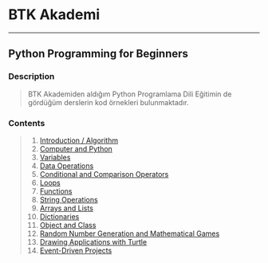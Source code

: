 # BTK Akademi
___

## Python Programming for Beginners

### Description
> BTK Akademiden aldığım Python Programlama Dili Eğitimin de
> gördüğüm derslerin kod örnekleri bulunmaktadır.

### Contents
> 01. [Introduction / Algorithm](https://github.com/kgokselkalyoncu/BTKAkademi/tree/main/Python_Programming_Language/Python_Programming_for_Beginners/Tutorial/01_Introduction_Algorithm)
> 02. [Computer and Python](https://github.com/kgokselkalyoncu/BTKAkademi/tree/main/Python_Programming_Language/Python_Programming_for_Beginners/Tutorial/01_Introduction_Algorithm)
> 03. [Variables](https://github.com/kgokselkalyoncu/BTKAkademi/tree/main/Python_Programming_Language/Python_Programming_for_Beginners/Tutorial/01_Introduction_Algorithm)
> 04. [Data Operations](https://github.com/kgokselkalyoncu/BTKAkademi/tree/main/Python_Programming_Language/Python_Programming_for_Beginners/Tutorial/01_Introduction_Algorithm)
> 05. [Conditional and Comparison Operators](https://github.com/kgokselkalyoncu/BTKAkademi/tree/main/Python_Programming_Language/Python_Programming_for_Beginners/Tutorial/01_Introduction_Algorithm)
> 06. [Loops](https://github.com/kgokselkalyoncu/BTKAkademi/tree/main/Python_Programming_Language/Python_Programming_for_Beginners/Tutorial/01_Introduction_Algorithm)
> 07. [Functions](https://github.com/kgokselkalyoncu/BTKAkademi/tree/main/Python_Programming_Language/Python_Programming_for_Beginners/Tutorial/01_Introduction_Algorithm)
> 08. [String Operations](https://github.com/kgokselkalyoncu/BTKAkademi/tree/main/Python_Programming_Language/Python_Programming_for_Beginners/Tutorial/01_Introduction_Algorithm)
> 09. [Arrays and Lists](https://github.com/kgokselkalyoncu/BTKAkademi/tree/main/Python_Programming_Language/Python_Programming_for_Beginners/Tutorial/01_Introduction_Algorithm)
> 10. [Dictionaries](https://github.com/kgokselkalyoncu/BTKAkademi/tree/main/Python_Programming_Language/Python_Programming_for_Beginners/Tutorial/01_Introduction_Algorithm)
> 11. [Object and Class](https://github.com/kgokselkalyoncu/BTKAkademi/tree/main/Python_Programming_Language/Python_Programming_for_Beginners/Tutorial/01_Introduction_Algorithm)
> 12. [Random Number Generation and Mathematical Games](https://github.com/kgokselkalyoncu/BTKAkademi/tree/main/Python_Programming_Language/Python_Programming_for_Beginners/Tutorial/01_Introduction_Algorithm)
> 13. [Drawing Applications with Turtle](https://github.com/kgokselkalyoncu/BTKAkademi/tree/main/Python_Programming_Language/Python_Programming_for_Beginners/Tutorial/01_Introduction_Algorithm)
> 14. [Event-Driven Projects](https://github.com/kgokselkalyoncu/BTKAkademi/tree/main/Python_Programming_Language/Python_Programming_for_Beginners/Tutorial/01_Introduction_Algorithm)